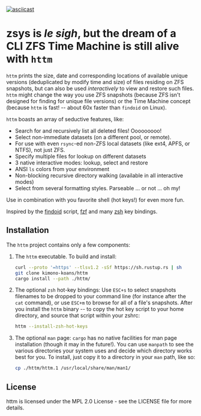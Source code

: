 [![asciicast](https://asciinema.org/a/477019.svg)](https://asciinema.org/a/477019)

# zsys is *le sigh*, but the dream of a CLI ZFS Time Machine is still alive with `httm`

`httm` prints the size, date and corresponding locations of available unique versions (deduplicated by modify time and size) of files residing on ZFS snapshots, but can also be used *interactively* to view and restore such files.  `httm` might change the way you use ZFS snapshots (because ZFS isn't designed for finding for unique file versions) or the Time Machine concept (because `httm` is fast! -- about 60x faster than `findoid` on Linux).

`httm` boasts an array of seductive features, like:

* Search for and recursively list all deleted files! Ooooooooo!
* Select non-immediate datasets (on a different pool, or remote).
* For use with even `rsync`-ed non-ZFS local datasets (like ext4, APFS, or NTFS), not just ZFS.
* Specify multiple files for lookup on different datasets
* 3 native interactive modes: lookup, select and restore
* ANSI `ls` colors from your environment
* Non-blocking recursive directory walking (available in all interactive modes)
* Select from several formatting styles.  Parseable ... or not ...  oh my!

Use in combination with you favorite shell (hot keys!) for even more fun.

Inspired by the [findoid](https://github.com/jimsalterjrs/sanoid) script, [fzf](https://github.com/junegunn/fzf) and many [zsh](https://www.zsh.org) key bindings.

## Installation

The `httm` project contains only a few components:

1. The `httm` executable. To build and install:

    ```bash
    curl --proto '=https' --tlsv1.2 -sSf https://sh.rustup.rs | sh 
    git clone kimono-koans/httm 
    cargo install --path ./httm/
    ```
2. The optional `zsh` hot-key bindings: Use `ESC+s` to select snapshots filenames to be dropped to your command line (for instance after the `cat` command), or use `ESC+m` to browse for all of a file's snapshots. After you install the `httm` binary -- to copy the hot key script to your home directory, and source that script within your zshrc:

    ```bash
    httm --install-zsh-hot-keys
    ```
3. The optional `man` page: `cargo` has no native facilities for man page installation (though it may in the future!).  You can use `manpath` to see the various directories your system uses and decide which directory works best for you.  To install, just copy it to a directory in your `man` path, like so:

    ```bash
    cp ./httm/httm.1 /usr/local/share/man/man1/
    ```

## License

httm is licensed under the MPL 2.0 License - see the LICENSE file for more details.